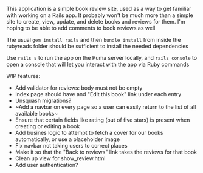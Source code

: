 This application is a simple book review site, used as a way to get familiar with working on a Rails app. It probably won't be much more than a simple site to create, view, update, and delete books and reviews for them. I'm hoping to be able to add comments to book reviews as well

The usual `gem install rails` and then `bundle install` from inside the rubyreads folder should be sufficient to install the needed dependencies

Use `rails s` to run the app on the Puma server locally, and `rails console` to open a console that will let you interact with the app via Ruby commands


WIP features: 
* ~~Add validator for reviews: body must not be empty~~
* Index page should have and "Edit this book" link under each entry
* Unsquash migrations?
* ~Add a navbar on every page so a user can easily return to the list of all available books~
* Ensure that certain fields like rating (out of five stars) is present when creating or editing a book
* Add busines logic to attempt to fetch a cover for our books automatically, or use a placeholder image
* Fix navbar not taking users to correct places
* Make it so that the "Back to reviews" link takes the reviews for that book
* Clean up view for show_review.html
* Add user authentication?
